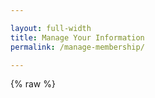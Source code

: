 ```yaml
---

layout: full-width
title: Manage Your Information
permalink: /manage-membership/

---
```


<style>
[v-cloak] {display: none}

#manage-membership-app input:focus, #manage-membership-app select:focus {
  outline: none;
}

.form-container {
  margin: 40px 0px;
  max-width: 100%;
}

.error-text {
  color: #ff0000;
  font-size: 75%;
  margin-top: 4px !important;
}

.form-container input {
  width: 100%;
  border: 1px solid #000000;
  padding: 8px;
}

.submit-button {
  border: 0;
  padding: 16px;
  font-weight: bold;
  color: #ffffff;
  background-color: #233e81;
  text-transform: uppercase;
  font-size: 110%;
}

.danger-button {
  background-color: #dc3545;
}

input[type='radio'] {
  margin-right: 16px;
  margin-top: 8px;
  margin-bottom: 8px;
}

@media (min-width: 768px) {
  .form-container {
    max-width: 70%;
  }
}
</style>

{% raw %}
<div id="manage-membership-app" style="margin: 0px;" v-cloak>

  <div class="col-sidebar">
    <div class="main-wrapper" style="padding: 0px;">
      <div>

      <h1>Manage Your Information</h1>

      <div v-if="state === 'unsubmitted'">
        <p>If you have an existing OWASP membership or recurring gift, enter your address (case sensitive) below and you will receive an email response that includes an URL which you can visit to update your billing information.</p>
        <form v-on:submit.prevent="handleSubmit" class="form-container">
        <div class="error-text" style="font-size: 90%; margin-bottom: 16px" id="error-message" v-if="Object.keys(errors).length">
          Please correct the errors below before proceeding.
        </div>
        <div style="margin-bottom: 18px;">
        <input type="text" v-model="email" v-on:input="updateErrors" aria-label="Email Address"
        placeholder="Email Address (case sensitive)" />
        <div class="error-text" v-if="errors.email">
        {{ errors.email[0] }}
        </div>
        </div>
        <div>
        <button type="submit" class="submit-button" v-bind:disabled="loading">Request Account Information</button>
        </div>
        </form>
      </div>
      <div v-else-if="state === 'submitted'">
        <p>Thanks! We just sent you an email with instructions for how to update
        your membership or payment information. The internet is fast but sometimes our bots are slow. Please wait 5-10 minutes for your email. If you don't receive one, please check your SPAM folder as well. If all else fails, you likely used an email address we didn't find in our system.</p>
      </div>
      <div style="display: flex;" v-else-if="state === 'hastoken'">
        <div v-if="loadingUserData">
          <h2>Loading Billing Information...</h2>
        </div>
        <div v-else>
          <div v-if="userData.membership" style="margin-bottom: 20px;">
            <div>
              <strong>Membership Type:</strong> {{ userData.membership.membership_name }}
            </div>
            <div v-if="userData.membership.membership_end">
              <strong>Membership {{ userData.membership.membership_recurring ? 'Automatically Renews On' : 'Ends On' }}:</strong> {{ userData.membership.membership_end }}
            </div>
          </div>
          <div v-if="memberships.length > 0" style="margin-bottom: 40px;">
            <h3>Manage Membership</h3>
            <div v-for="membership in memberships">
              <div><strong>{{ membership.subscription_name }}</strong></div>
              <div>{{ membership.card.brand }} ending in {{ membership.card.last_4 }}</div>
              <div>Next Billing Date: {{ membership.next_billing_date }}</div>
              <div style="margin-right: 18px; display: inline-block;">
                <button class="submit-button" v-on:click="redirectToStripe(membership.checkout_session)">Update Payment Information</button>
              </div>
              <div style="display: inline-block;">
                <button class="submit-button danger-button" v-on:click="doCancellation(membership.checkout_session)">{{ pendingCancellation === membership.checkout_session ? 'Are you sure?' : 'Cancel Recurring' }}</button>
              </div>
            </div>
          </div>
          <div v-if="donations.length > 0">
            <h3>Manage Recurring Donations</h3>
            <div v-for="donation in donations">
              <div><strong>{{ donation.subscription_name }}</strong></div>
              <div>{{ donation.card.brand }} ending in {{ donation.card.last_4 }}</div>
              <div>Next Billing Date: {{ donation.next_billing_date }}</div>
              <div style="margin-right: 18px; display: inline-block;">
                <button class="submit-button" v-on:click="redirectToStripe(donation.checkout_session)">Update Payment Information</button>
              </div>
              <div style="display: inline-block;">
                <button class="submit-button danger-button" v-on:click="doCancellation(donation.checkout_session)">{{ pendingCancellation === donation.checkout_session ? 'Are you sure?' : 'Cancel Recurring' }}</button>
              </div>
            </div>
          </div>
          <div v-if="provision_email_message == true">
               Your chosen email was created.  Please check your email address on file for a link to set your password.
          </div>
          <div id='email-section' v-if="userData.emaillist.length > 0">
            <hr>
            <h3>Provision Your OWASP Email</h3>
            <div v-if="userData.emaillist.length > 1">
              Choose one from the list below:<br>
              (If you already have an OWASP email, please do not provision another)
              <hr>
            </div>
            <div v-for="error in errors">
              <label class='error-text' id='provision-error'>{{error[0]}}</label>
            </div>
            <div v-for="email in userData.emaillist">
              <div style="display: inline-block;">
                <input type='radio' id='chosen_email' v-model='chosen_email' value='email'>&nbsp;&nbsp;{{email}}
              </div>
              
            </div>
            <div style='margin-top: 20px;'>
              <button class="submit-button" v-on:click="redirectToAzure()">Provision</button>
            </div>
          </div>
        </div>
      </div>

      </div>
      <aside class="sidebar" role="complementary">
        <!-- reserved for future use -->
      </aside>
    </div>
  </div>

</div>
{% endraw %}

<script src="https://js.stripe.com/v3"></script>
<script src="https://unpkg.com/vue"></script>
<script src="https://unpkg.com/axios/dist/axios.min.js"></script>
<script src="https://cdnjs.cloudflare.com/ajax/libs/lodash.js/4.17.15/lodash.min.js"></script>

<script>
var stripe = Stripe('pk_live_mw0B2kiXQTFkD44liAEI03oT00S5AGfSV3');
window.addEventListener('load', function () {
  new Vue({
    el: '#manage-membership-app',
    data: {
      email: null,
      errors: {},
      loading: false,
      token: null,
      state: 'unsubmitted',
      userData: {
        subscriptions: [],
        emaillist: []
      },
      loadingUserData: true,
      pendingCancellation: null,
      chosen_email: '',
      provision_email_message: false
    },
    created: function () {
      const queryParams = new URLSearchParams(window.location.search);
      if (queryParams.has('token')) {
        this.token = queryParams.get('token');
        this.state = 'hastoken';
        this.getMemberInfo();
      }
    },
    computed: {
      memberships: function () {
        return _.filter(_.get(this.userData, 'subscriptions', []), { type: 'membership' });
      },
      donations: function () {
        return _.filter(_.get(this.userData, 'subscriptions', []), { type: 'donation' });
      }
    },
    methods: {
      handleSubmit: function () {
        this.loading = true;
        this.validateForm();

        if (Object.keys(this.errors).length > 0) {
          this.loading = false;
          this.$nextTick(function () {
            document.getElementById('error-message').scrollIntoView();
          });
        } else {
          let vm = this;
          const postData = {
            checkout_type: 'manage_membership',
            email: vm.email
          };
          axios.post('https://owaspadmin.azurewebsites.net/api/CreateCheckoutSession?code=ulMNYVfgzBytI1adat1lS6MQ3NabtwKE4IgCJ8yKuhvbFoQh6nOYaw==', postData)
            .then(function (response) {
              vm.state = 'submitted';
            })
            .catch(function (error) {
              vm.errors = error.response.data.errors
              vm.$nextTick(function () {
                document.getElementById('error-message').scrollIntoView();
              })
            })
            .finally(function () {
              vm.loading = false
            })
        }
      },
      validateForm: function () {
        let errors = {};
        if (!/^[^\s@]+@[^\s@]+\.[^\s@]+$/.test(this.email)) {
          errors.email = ['Please enter a valid email address'];
        }

        this.errors = errors;
      },
      updateErrors: function () {
        if (Object.keys(this.errors).length > 0) {
          this.validateForm();
        }
      },
      getMemberInfo: function () {
        let vm = this;
        const postData = {
          token: this.token,
          action: 'info'
        };
        axios.post('https://owaspadmin.azurewebsites.net/api/billingmanagement?code=WDLIYfCkkBzaaanneE6Yzr3mld/GNnDIHVIoUo0XPvLae3AU2lfMAA==', postData)
          .then(function (response) {
            vm.userData = response.data.data;
            vm.loadingUserData = false;
          });
      },
      redirectToAzure: function () {
        let vm = this;
        if(vm.chosen_email == '')
        {
          let errors = {};
          errors.chosen_email = ['Please choose an email address.'];
          this.errors = errors;
          vm.$nextTick(function () {
                document.getElementById('provision-error').scrollIntoView();
              })
          return;
        }
        const postData = {
          token: this.token,
          email: vm.chosen_email
        };
        
        
        axios.post('https://owaspadmin.azurewebsites.net/api/provisionemail?code=KpGlIqooyYW3GYEHuYTYzRmwSiVbeGQ4xRRarY7UWhBLwoRASFVn3g==', postData)
          .then(function (response) {
                vm.userData.emaillist = []
                vm.provision_email_message = true
          }).catch(function (error) {
              vm.errors = error
            });
      },
      redirectToStripe: function (sessionId) {
        stripe.redirectToCheckout({
          sessionId: sessionId
        }).then(function (result) {

        }); 
      },
      doCancellation: function (sessionId) {
        if (this.pendingCancellation && this.pendingCancellation === sessionId) {
          let vm = this;
          const postData = {
            token: sessionId
          };
          axios.post('https://owaspadmin.azurewebsites.net/api/CancelSubscription?code=Wo2wqKKpOMZP0LycmMGWLl3z8wGqK0BoIPRL/3At9W31ZnHZSRn8xw==', postData)
            .then(function (response) {
              vm.loadingUserData = true;
              vm.getMemberInfo();
            }).finally(function () {
              vm.pendingCancellation = null;
            })
        } else {
          this.pendingCancellation = sessionId;
        }
      },
    }
  })
}, false)
</script>

Having membership problems? <a href="https://owasporg.atlassian.net/servicedesk/customer/portal/7/group/18/create/72" target="_blank" rel="noopener">Submit a Ticket</a>.
